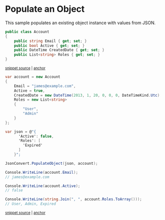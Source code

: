 # Populate an Object

This sample populates an existing object instance with values from JSON.

<!-- snippet: PopulateObjectTypes -->
<a id='snippet-populateobjecttypes'></a>
```cs
public class Account
{
    public string Email { get; set; }
    public bool Active { get; set; }
    public DateTime CreatedDate { get; set; }
    public List<string> Roles { get; set; }
}
```
<sup><a href='/src/Tests/Documentation/Samples/Serializer/PopulateObject.cs#L30-L38' title='Snippet source file'>snippet source</a> | <a href='#snippet-populateobjecttypes' title='Start of snippet'>anchor</a></sup>
<!-- endSnippet -->

<!-- snippet: PopulateObjectUsage -->
<a id='snippet-populateobjectusage'></a>
```cs
var account = new Account
{
    Email = "james@example.com",
    Active = true,
    CreatedDate = new DateTime(2013, 1, 20, 0, 0, 0, DateTimeKind.Utc),
    Roles = new List<string>
    {
        "User",
        "Admin"
    }
};

var json = @"{
      'Active': false,
      'Roles': [
        'Expired'
      ]
    }";

JsonConvert.PopulateObject(json, account);

Console.WriteLine(account.Email);
// james@example.com

Console.WriteLine(account.Active);
// false

Console.WriteLine(string.Join(", ", account.Roles.ToArray()));
// User, Admin, Expired
```
<sup><a href='/src/Tests/Documentation/Samples/Serializer/PopulateObject.cs#L43-L73' title='Snippet source file'>snippet source</a> | <a href='#snippet-populateobjectusage' title='Start of snippet'>anchor</a></sup>
<!-- endSnippet -->
